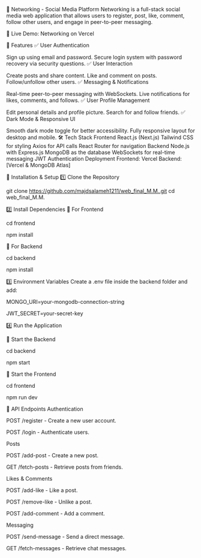 📌 Networking - Social Media Platform
Networking is a full-stack social media web application that allows users to register, post, like, comment, follow other users, and engage in peer-to-peer messaging.

🚀 Live Demo: Networking on Vercel

📢 Features
✅ User Authentication

Sign up using email and password.
Secure login system with password recovery via security questions.
✅ User Interaction

Create posts and share content.
Like and comment on posts.
Follow/unfollow other users.
✅ Messaging & Notifications

Real-time peer-to-peer messaging with WebSockets.
Live notifications for likes, comments, and follows.
✅ User Profile Management

Edit personal details and profile picture.
Search for and follow friends.
✅ Dark Mode & Responsive UI

Smooth dark mode toggle for better accessibility.
Fully responsive layout for desktop and mobile.
🛠 Tech Stack
Frontend
React.js (Next.js)
Tailwind CSS for styling
Axios for API calls
React Router for navigation
Backend
Node.js with Express.js
MongoDB as the database
WebSockets for real-time messaging
JWT Authentication
Deployment
Frontend: Vercel
Backend: [Vercel & MongoDB Atlas]


🚀 Installation & Setup
1️⃣ Clone the Repository

git clone https://github.com/majdsalameh1211/web_final_M.M..git
cd web_final_M.M.

2️⃣ Install Dependencies
📌 For Frontend

cd frontend

npm install


📌 For Backend

cd backend

npm install

3️⃣ Environment Variables
Create a .env file inside the backend folder and add:

MONGO_URI=your-mongodb-connection-string

JWT_SECRET=your-secret-key

4️⃣ Run the Application

📌 Start the Backend

cd backend

npm start

📌 Start the Frontend

cd frontend

npm run dev


🎯 API Endpoints
Authentication

POST /register - Create a new user account.

POST /login - Authenticate users.

Posts

POST /add-post - Create a new post.

GET /fetch-posts - Retrieve posts from friends.

Likes & Comments

POST /add-like - Like a post.

POST /remove-like - Unlike a post.

POST /add-comment - Add a comment.

Messaging

POST /send-message - Send a direct message.

GET /fetch-messages - Retrieve chat messages.
